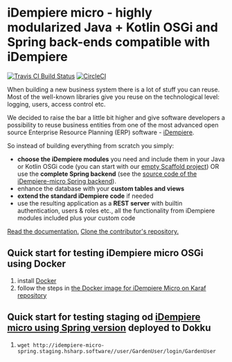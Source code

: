 # iDempiere micro - highly modularized Java + Kotlin OSGi and Spring back-ends compatible with iDempiere

[![Travis CI Build Status](https://travis-ci.org/iDempiere-micro/idempiere-micro-spring.svg?branch=master)](https://travis-ci.org/iDempiere-micro/idempiere-micro-spring) [![CircleCI](https://circleci.com/gh/iDempiere-micro/idempiere-micro-spring/tree/master.svg?style=svg)](https://circleci.com/gh/iDempiere-micro/idempiere-micro-spring/tree/master)

When building a new business system there is a lot of stuff you can reuse. Most of the well-known libraries give you reuse on the technological level: logging, users, access control etc.

We decided to raise the bar a little bit higher and give software developers a possibility to reuse business entities from one of the most advanced open source Enterprise Resource Planning (ERP) software - [iDempiere](http://www.idempiere.org/).

So instead of building everything from scratch you simply:

- **choose the iDempiere modules** you need and include them in your Java or Kotlin OSGi code (you can start with our [empty Scaffold project](https://github.com/iDempiere-micro/Scaffold)) OR use the **complete Spring backend** (see the [source code of the iDempiere-micro Spring backend](https://github.com/iDempiere-micro/idempiere-micro-spring)).
- enhance the database with your **custom tables and views**
- **extend the standard iDempiere code** if needed
- use the resulting application as a **REST server** with builtin authentication, users & roles etc., all the functionality from iDempiere modules included plus your custom code

[Read the documentation.](https://github.com/iDempiere-micro/Docs) [Clone the contributor's repository.](https://github.com/iDempiere-micro/idempiere-micro)

## Quick start for testing iDempiere micro OSGi using Docker

1. install [Docker](https://docs.docker.com/install/)
2. follow the steps in [the Docker image for iDempiere Micro on Karaf repository](https://github.com/iDempiere-micro/idempiere-micro-docker#quick-start)

## Quick start for testing staging od [iDempiere micro using Spring version](https://github.com/iDempiere-micro/idempiere-micro-spring) deployed to Dokku
1. `wget http://idempiere-micro-spring.staging.hsharp.software//user/GardenUser/login/GardenUser`
